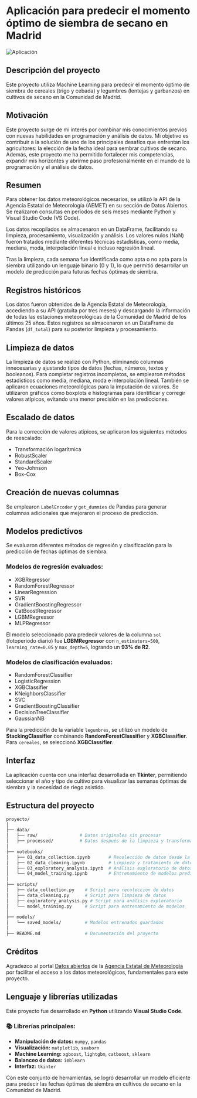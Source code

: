 # Aplicación para predecir el momento óptimo de siembra de secano en Madrid

![Aplicación](https://eos.com/wp-content/uploads/2023/05/wheat-rows-on-a-field.jpg.webp)

## Descripción del proyecto
Este proyecto utiliza Machine Learning para predecir el momento óptimo de siembra de cereales (trigo y cebada) y legumbres (lentejas y garbanzos) en cultivos de secano en la Comunidad de Madrid.

## Motivación
Este proyecto surge de mi interés por combinar mis conocimientos previos con nuevas habilidades en programación y análisis de datos. Mi objetivo es contribuir a la solución de uno de los principales desafíos que enfrentan los agricultores: la elección de la fecha ideal para sembrar cultivos de secano. Además, este proyecto me ha permitido fortalecer mis competencias, expandir mis horizontes y abrirme paso profesionalmente en el mundo de la programación y el análisis de datos.

## Resumen
Para obtener los datos meteorológicos necesarios, se utilizó la API de la Agencia Estatal de Meteorología (AEMET) en su sección de Datos Abiertos. Se realizaron consultas en períodos de seis meses mediante Python y Visual Studio Code (VS Code).

Los datos recopilados se almacenaron en un DataFrame, facilitando su limpieza, procesamiento, visualización y análisis. Los valores nulos (NaN) fueron tratados mediante diferentes técnicas estadísticas, como media, mediana, moda, interpolación lineal e incluso regresión lineal.

Tras la limpieza, cada semana fue identificada como apta o no apta para la siembra utilizando un lenguaje binario (0 y 1), lo que permitió desarrollar un modelo de predicción para futuras fechas óptimas de siembra.

## Registros históricos
Los datos fueron obtenidos de la Agencia Estatal de Meteorología, accediendo a su API (gratuita por tres meses) y descargando la información de todas las estaciones meteorológicas de la Comunidad de Madrid de los últimos 25 años. Estos registros se almacenaron en un DataFrame de Pandas (`df_total`) para su posterior limpieza y procesamiento.

## Limpieza de datos
La limpieza de datos se realizó con Python, eliminando columnas innecesarias y ajustando tipos de datos (fechas, números, textos y booleanos). Para completar registros incompletos, se emplearon métodos estadísticos como media, mediana, moda e interpolación lineal. También se aplicaron ecuaciones meteorológicas para la imputación de valores. Se utilizaron gráficos como boxplots e histogramas para identificar y corregir valores atípicos, evitando una menor precisión en las predicciones.

## Escalado de datos
Para la corrección de valores atípicos, se aplicaron los siguientes métodos de reescalado:
- Transformación logarítmica
- RobustScaler
- StandardScaler
- Yeo-Johnson
- Box-Cox

## Creación de nuevas columnas
Se emplearon `LabelEncoder` y `get_dummies` de Pandas para generar columnas adicionales que mejoraron el proceso de predicción.

## Modelos predictivos
Se evaluaron diferentes métodos de regresión y clasificación para la predicción de fechas óptimas de siembra.

### Modelos de regresión evaluados:
- XGBRegressor
- RandomForestRegressor
- LinearRegression
- SVR
- GradientBoostingRegressor
- CatBoostRegressor
- LGBMRegressor
- MLPRegressor

El modelo seleccionado para predecir valores de la columna `sol` (fotoperiodo diario) fue **LGBMRegressor** con `n_estimators=500`, `learning_rate=0.05` y `max_depth=5`, logrando un **93% de R2**.

### Modelos de clasificación evaluados:
- RandomForestClassifier
- LogisticRegression
- XGBClassifier
- KNeighborsClassifier
- SVC
- GradientBoostingClassifier
- DecisionTreeClassifier
- GaussianNB

Para la predicción de la variable `legumbres`, se utilizó un modelo de **StackingClassifier** combinando **RandomForestClassifier** y **XGBClassifier**. Para `cereales`, se seleccionó **XGBClassifier**.

## Interfaz
La aplicación cuenta con una interfaz desarrollada en **Tkinter**, permitiendo seleccionar el año y tipo de cultivo para visualizar las semanas óptimas de siembra y la necesidad de riego asistido.

## Estructura del proyecto
```bash
proyecto/
│
├── data/
│   ├── raw/                # Datos originales sin procesar
│   ├── processed/          # Datos después de la limpieza y transformación
│
├── notebooks/
│   ├── 01_data_collection.ipynb       # Recolección de datos desde la API
│   ├── 02_data_cleaning.ipynb         # Limpieza y tratamiento de datos
│   ├── 03_exploratory_analysis.ipynb  # Análisis exploratorio de datos
│   └── 04_model_training.ipynb        # Entrenamiento de modelos predictivos
│
├── scripts/
│   ├── data_collection.py    # Script para recolección de datos
│   ├── data_cleaning.py      # Script para limpieza de datos
│   ├── exploratory_analysis.py # Script para análisis exploratorio
│   └── model_training.py     # Script para entrenamiento de modelos
│
├── models/
│   └── saved_models/         # Modelos entrenados guardados
│
├── README.md                 # Documentación del proyecto
```

## Créditos
Agradezco al portal [Datos abiertos](https://opendata.aemet.es/centrodedescargas/inicio) de la [Agencia Estatal de Meteorología](https://www.aemet.es/es/datos_abiertos) por facilitar el acceso a los datos meteorológicos, fundamentales para este proyecto.

## Lenguaje y librerías utilizadas
Este proyecto fue desarrollado en **Python** utilizando **Visual Studio Code**.

### 📚 Librerías principales:
- **Manipulación de datos:** `numpy`, `pandas`
- **Visualización:** `matplotlib`, `seaborn`
- **Machine Learning:** `xgboost`, `lightgbm`, `catboost`, `sklearn`
- **Balanceo de datos:** `imblearn`
- **Interfaz:** `tkinter`

Con este conjunto de herramientas, se logró desarrollar un modelo eficiente para predecir las fechas óptimas de siembra en cultivos de secano en la Comunidad de Madrid.

